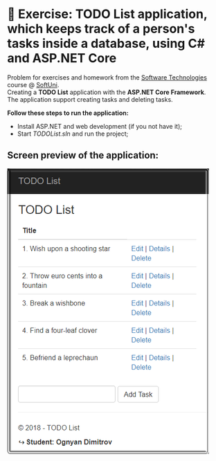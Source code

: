 # :triangular_ruler: Exercise: TODO List application, which keeps track of a person's tasks inside a database, using C# and ASP.NET Core

Problem for exercises and homework from the [Software Technologies](https://github.com/OgnyanDD/Software-Technologies) course @ [SoftUni](https://softuni.bg/).<br/>
Creating a **TODO List** application with the **ASP.NET Core Framework**.<br/>
The application support creating tasks and deleting tasks.<br/>

**Follow these steps to run the application:**
- Install ASP.NET and web development (if you not have it);
- Start *TODOList.sln* and run the project;<br/>

## Screen preview of the application:
![Preview](https://github.com/OgnyanDD/Software-Technologies/blob/master/TF26.%20CSHARP%20ASP.NET%20MVC%20OVERVIEW.NET%20MVC%20OVERVIEW/02.%20TODO%20List/Preview.png)
